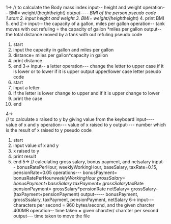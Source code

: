 1->
// to calculate the Body mass index
input-- height and weight
operation-- BMI= weight/(heght*height)
output---- BMI of the person
pseudo code
1.start
2. input height and weight
3. BMI= weight/(height*height)
4. print BMI
5. end
2-> 
input-- the capacity of a gallon, miles per gallon
operation-- tank moves with out refuling = the capacity of gallon *miles per gallon
output-- the total distance moved by a tank with out refuling
pseudo code
1. start
2. input the capacity in gallon and miles per gallon
3. distance= miles per gallon*capacity in gallon
4. print distance
5. end
3->
input-- a letter
operation--- change the letter to upper case if it is lower or to lower if it is upper
output upper/lower case letter
pseudo code
1. start
2. input a letter
3. if the letter is lower change to upper and if it is upper change to lower
4. print the case
5. end

4->  
// to calculate x raised to y by giving value from the keyboard
input---- value of x and y
operation--- value of x raised to y
output---- number which is the result of x raised to y
pseudo code
1. start
2. input value of x and y
3. x raised to y
4. print result
5. end
5->
// calculating gross salary, bonus payment, and netsalary
input-- bonusRatePerHour, weeklyWorkingHour, baseSalary, taxRate=0.15, pensionRate=0.05
operations--- bonusPayment= bonusRatePerHour*weeklyWorkingHour
              grossSalary= bonusPayment+baseSalary
              taxPayment= grossSalary*taxRate
              pensionPayment= grossSalary*pensionRate
              netSalary= grossSalary-(taxPayment+pensionPayment)
output----- bonusPayment, grossSsalary, taxPayment, pensionPayment, netSalary
6->
input--- characters per second = 960 bytes/second, and  the given charcter 400MB
operation-- time taken = given charcter/ charcter per second
output--- time taken to move the file 
          

